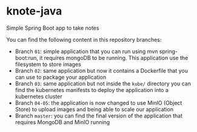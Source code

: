 # knote-java
Simple Spring Boot app to take notes

You can find the following content in this repository branches:
- Branch `01`: simple application that you can run using mvn spring-boot:run, it requires mongoDB to be running. This application use the filesystem to store images
- Branch `02`: same application but now it contains a Dockerfile that you can use to package your application
- Branch `03`: same application but not inside the `kube/` directory you can find the kubernetes manifests to deploy the application into a kubernetes cluster
- Branch `04-05`: the application is now changed to use MinIO (Object Store) to upload images and being able to scale our application
- Branch `master`: you can find the final version of the application that requires MongoDB and MinIO running

